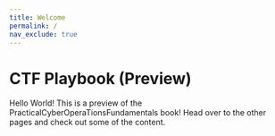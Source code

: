 ```yaml
---
title: Welcome
permalink: /
nav_exclude: true
---
```


# CTF Playbook (Preview)

Hello World! This is a preview of the PracticalCyberOperaTionsFundamentals book!
Head over to the other pages and check out some of the content.

